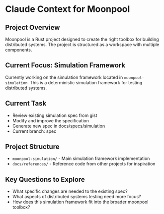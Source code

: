# Claude Context for Moonpool

## Project Overview
Moonpool is a Rust project designed to create the right toolbox for building distributed systems. The project is structured as a workspace with multiple components.

## Current Focus: Simulation Framework
Currently working on the simulation framework located in `moonpool-simulation`. This is a deterministic simulation framework for testing distributed systems.

## Current Task
- Review existing simulation spec from gist
- Modify and improve the specification
- Generate new spec in docs/specs/simulation
- Current branch: spec

## Project Structure
- `moonpool-simulation/` - Main simulation framework implementation
- `docs/references/` - Reference code from other projects for inspiration

## Key Questions to Explore
- What specific changes are needed to the existing spec?
- What aspects of distributed systems testing need more focus?
- How does this simulation framework fit into the broader moonpool toolbox?